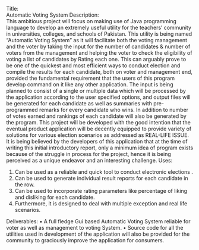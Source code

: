 Title:  
Automatic Voting System
 Description:  
This ambitious project will focus on making use of Java programming language to develop an extremely useful utility for the teachers’ community in universities, colleges, and schools of Pakistan. This utility is being named “Automatic Voting System” as it will facilitate both the voting management and the voter by taking the input for the number of candidates & number of voters from the management and helping the voter to check the eligibility of voting a list of candidates by Rating each one. This can arguably prove to be one of the quickest and most efficient ways to conduct election and compile the results for each candidate, both on voter and management end, provided the fundamental requirement that the users of this program develop command on it like any other application. The input is being planned to consist of a single or multiple data which will be processed by the application according to the user specified options, and output files will be generated for each candidate as well as summaries with pre-programmed remarks for every candidate who wins. In addition to number of votes earned and rankings of each candidate will also be generated by the program. This project will be developed with the good intention that the eventual product application will be decently equipped to provide variety of solutions for various election scenarios as addressed as REAL-LIFE ISSUE. It is being believed by the developers of this application that at the time of writing this initial introductory report, only a minimum idea of program exists because of the struggle in process for the project, hence it is being perceived as a unique endeavor and an interesting challenge. 
Uses:  
1.	Can be used as a reliable and quick tool to conduct electronic elections . 
2.	Can be used to generate individual result reports for each candidate in the row. 
3.	Can be used to incorporate rating parameters like percentage of liking and disliking for each candidate. 
4.	Furthermore, it is designed to deal with multiple exception and real life scenarios.

Deliverables: 
•	A full fledge Gui based Automatic Voting System reliable for voter as well as management to voting System.
•	Source code for all the utilities used in development of the application will also                        be provided for the community to graciously improve the application for consumers.

